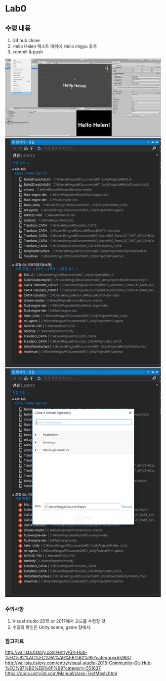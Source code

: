 # Lab0

## 수행 내용

1. Git hub clone
2. Hello Helen 텍스트 매쉬에 Hello imgyu 추가
3. commit & push

![Alt text](./scene.png)
![Alt text](./team.png)
![Alt text](./github+vs.png)

### 주의사항
1. Visual studio 2015 or 2017에서 코드를 수정할 것.
2. 수정의 확인은 Unity scene, game 창에서.

### 참고자료 
http://vallista.tistory.com/entry/Git-Hub-%EC%82%AC%EC%9A%A9%EB%B2%95?category=551637
http://vallista.tistory.com/entry/visual-studio-2015-Community-Git-Hub-%EC%97%B0%EB%8F%99?category=551637
https://docs.unity3d.com/Manual/class-TextMesh.html
